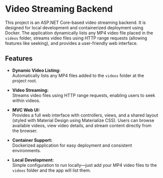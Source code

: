 # Video Streaming Backend

This project is an ASP.NET Core-based video streaming backend. It is designed for local development and containerized deployment using Docker. The application dynamically lists any MP4 video file placed in the `videos` folder, streams video files using HTTP range requests (allowing features like seeking), and provides a user-friendly web interface.

## Features

- **Dynamic Video Listing:**  
  Automatically lists any MP4 files added to the `videos` folder at the project root.
  
- **Video Streaming:**  
  Streams video files using HTTP range requests, enabling users to seek within videos.
  
- **MVC Web UI:**  
  Provides a full web interface with controllers, views, and a shared layout (styled with Material Design using Materialize CSS). Users can browse available videos, view video details, and stream content directly from the browser.
  
- **Container Support:**  
  Dockerized application for easy deployment and consistent environments.
  
- **Local Development:**  
  Simple configuration to run locally—just add your MP4 video files to the `videos` folder and the app will list them.
